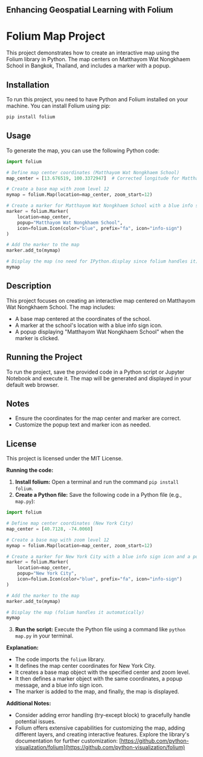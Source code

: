 ## Enhancing Geospatial Learning with Folium

# Folium Map Project

This project demonstrates how to create an interactive map using the Folium library in Python. The map centers on Matthayom Wat Nongkhaem School in Bangkok, Thailand, and includes a marker with a popup.

## Installation

To run this project, you need to have Python and Folium installed on your machine. You can install Folium using pip:

```bash
pip install folium
```

## Usage

To generate the map, you can use the following Python code:

```python
import folium

# Define map center coordinates (Matthayom Wat Nongkhaem School)
map_center = [13.676519, 100.3372947]  # Corrected longitude for Matthayom Wat Nongkhaem School

# Create a base map with zoom level 12
mymap = folium.Map(location=map_center, zoom_start=12)

# Create a marker for Matthayom Wat Nongkhaem School with a blue info sign icon and a popup
marker = folium.Marker(
    location=map_center,
    popup="Matthayom Wat Nongkhaem School",
    icon=folium.Icon(color="blue", prefix="fa", icon="info-sign")
)

# Add the marker to the map
marker.add_to(mymap)

# Display the map (no need for IPython.display since folium handles it)
mymap
```

## Description

This project focuses on creating an interactive map centered on Matthayom Wat Nongkhaem School. The map includes:

- A base map centered at the coordinates of the school.
- A marker at the school's location with a blue info sign icon.
- A popup displaying "Matthayom Wat Nongkhaem School" when the marker is clicked.

## Running the Project

To run the project, save the provided code in a Python script or Jupyter Notebook and execute it. The map will be generated and displayed in your default web browser.

## Notes

- Ensure the coordinates for the map center and marker are correct.
- Customize the popup text and marker icon as needed.

## License

This project is licensed under the MIT License.


**Running the code:**

1. **Install folium:** Open a terminal and run the command `pip install folium`.
2. **Create a Python file:** Save the following code in a Python file (e.g., `map.py`):

```python
import folium

# Define map center coordinates (New York City)
map_center = [40.7128, -74.0060]

# Create a base map with zoom level 12
mymap = folium.Map(location=map_center, zoom_start=12)

# Create a marker for New York City with a blue info sign icon and a popup
marker = folium.Marker(
    location=map_center,
    popup="New York City",
    icon=folium.Icon(color="blue", prefix="fa", icon="info-sign")
)

# Add the marker to the map
marker.add_to(mymap)

# Display the map (folium handles it automatically)
mymap
```

3. **Run the script:** Execute the Python file using a command like `python map.py` in your terminal.

**Explanation:**

- The code imports the `folium` library.
- It defines the map center coordinates for New York City.
- It creates a base map object with the specified center and zoom level.
- It then defines a marker object with the same coordinates, a popup message, and a blue info sign icon.
- The marker is added to the map, and finally, the map is displayed.

**Additional Notes:**

- Consider adding error handling (try-except block) to gracefully handle potential issues.
- Folium offers extensive capabilities for customizing the map, adding different layers, and creating interactive features. Explore the library's documentation for further customization: [https://github.com/python-visualization/folium](https://github.com/python-visualization/folium)

